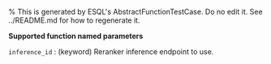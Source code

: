 % This is generated by ESQL's AbstractFunctionTestCase. Do no edit it. See ../README.md for how to regenerate it.

**Supported function named parameters**

`inference_id`
:   (keyword) Reranker inference endpoint to use.

